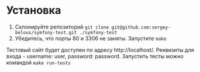 # Установка
1. Склонируйте репозиторий `git clone git@github.com:sergey-belous/symfony-test.git ./symfony-test`
2. Убедитесь, что порты 80 и 3306 не заняты. Запустите `make`

Тестовый сайт будет доступен по адресу http://localhost/. Реквизиты для входа - username: user, password: password. Запустить тесты можно командой `make run-tests`
